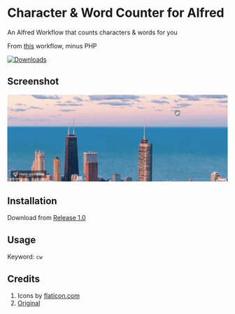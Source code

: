 # Character & Word Counter for Alfred
An Alfred Workflow that counts characters &amp; words for you

From [this](https://github.com/ibnuh/alfred-character-counter-workflow/releases/tag/1.0) workflow, minus PHP

<a href="https://github.com/giovannicoppola/alfred-character-counter/releases/latest/">
<img alt="Downloads"
src="https://img.shields.io/github/downloads/giovannicoppola/alfred-character-counter/total?color=purple&label=Downloads"><br/>
</a>

## Screenshot
![Character & Word Counter Preview](preview.gif)

## Installation
Download from [Release 1.0](https://github.com/giovannicoppola/alfred-character-counter/releases/latest/)

## Usage
Keyword: `cw`


## Credits
1. Icons by [flaticon.com](https://www.flaticon.com/free-icon/alphabet-letters-a-b-and-c_27482)
2. [Original](https://github.com/ibnuh/alfred-character-counter-workflow/releases/tag/1.0)
